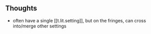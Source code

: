 
## Thoughts

- often have a single [[t.lit.setting]], but on the fringes, can cross into/merge other settings
